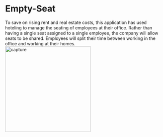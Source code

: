 # Empty-Seat
To save on rising rent and real estate costs, this application has used hoteling to manage the seating of employees at their office. Rather than having a single seat assigned to a single employee, the company will allow seats to be shared. Employees will split their time between working in the office and working at their homes.
</br>
<img width="275" alt="capture" src="https://user-images.githubusercontent.com/36746489/44300694-6facd200-a2d9-11e8-81f8-a3e634130df4.PNG">

